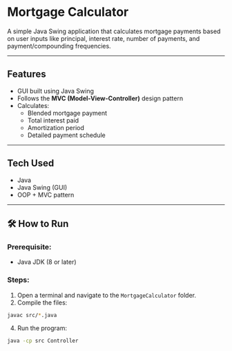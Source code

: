 
# Mortgage Calculator 

A simple Java Swing application that calculates mortgage payments based on user inputs like principal, interest rate, number of payments, and payment/compounding frequencies.

---

##  Features

- GUI built using Java Swing
- Follows the **MVC (Model-View-Controller)** design pattern
- Calculates:
  - Blended mortgage payment
  - Total interest paid
  - Amortization period
  - Detailed payment schedule

---

##  Tech Used

- Java
- Java Swing (GUI)
- OOP + MVC pattern

---

## 🛠 How to Run

### Prerequisite:
- Java JDK (8 or later)

### Steps:
1. Open a terminal and navigate to the `MortgageCalculator` folder.
2. Compile the files:
```bash
javac src/*.java
```
4. Run the program:
```bash
java -cp src Controller
```



